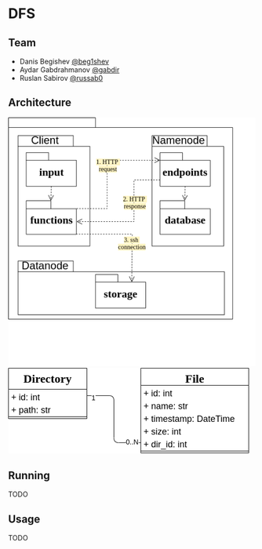 # DFS

## Team
* Danis Begishev [@beg1shev](https://github.com/beg1shev)
* Aydar Gabdrahmanov [@gabdir](https://github.com/gabdir/)
* Ruslan Sabirov [@russab0](https://github.com/russab0/)

## Architecture
![Architecture](arch-all.png)
![Database](arch-database.png)


## Running
TODO

## Usage
TODO